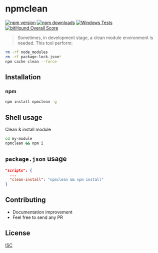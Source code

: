 # npmclean

[![npm version](https://badge.fury.io/js/npmclean.svg)](https://badge.fury.io/js/npmclean)
[![npm downloads](https://img.shields.io/npm/dm/npmclean.svg?style=flat-square)](https://www.npmjs.com/package/npmclean)
[![Windows Tests](https://img.shields.io/appveyor/ci/bySabi/npmclean/master.svg?label=Windows%20Tests)](https://ci.appveyor.com/project/bySabi/npmclean)
[![bitHound Overall Score](https://www.bithound.io/github/bySabi/npmclean/badges/score.svg)](https://www.bithound.io/github/bySabi/npmclean)

> Sometimes, in development stage, a clean module environment is needed.
> This tool perform:

```bash
rm -rf node_modules
rm -rf package-lock.json*
npm cache clean --force
```

## Installation

### npm
```bash
npm install npmclean -g
```

## Shell usage
Clean & install module
```bash
cd my-module
npmclean && npm i
```
## `package.json` usage
```json
"scripts": {
  ...
  "clean-install": "npmclean && npm install"
}
```

## Contributing

* Documentation improvement
* Feel free to send any PR

## License

[ISC][isc-license]

[isc-license]:./LICENSE
